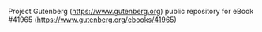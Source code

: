 Project Gutenberg (https://www.gutenberg.org) public repository for eBook #41965 (https://www.gutenberg.org/ebooks/41965)

